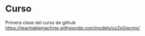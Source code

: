 # Curso
Primera clase del curso de github
https://teachablemachine.withgoogle.com/models/uz2qGwcmx/
